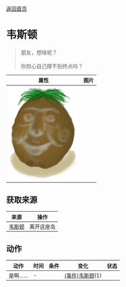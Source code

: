 [返回首页](index.md)  
# 韦斯顿  
> 朋友，想啥呢？<br><br>你担心自己撑不到终点吗？  
  
  属性  |   图片   
 ----  |  ----:   
   |  ![](Sprite/Weston.png)   
  
## 获取来源  
来源  |  操作  
----  |  ----  
[韦斯顿](Weston.md)  |  离开这座岛  
## 动作  
动作  |  时间  |  条件  |  变化  |  状态  
----  |  ----  |  ----  |  ----  |  ----  
是啊……  |  -  |    |  [(事件)韦斯顿](Event_WestonIslandEscape2.md)(1)  |    
